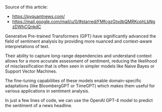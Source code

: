 Source of this article: 
- https://pyquantnews.com/
- https://mail.google.com/mail/u/0/#starred/FMfcgzGtxdbQMRKcphLbNgzDWhCQnkdC


Generative Pre-trained Transformers (GPT) have significantly advanced the field of sentiment analysis by providing more nuanced and context-aware interpretations of text.

Their ability to capture long-range dependencies and understand context allows for a more accurate assessment of sentiment, reducing the likelihood of misclassification that is often seen in simpler models like Naive Bayes or Support Vector Machines.

The fine-tuning capabilities of these models enable domain-specific adaptations (like BloombergGPT or TimeGPT) which makes them useful for various applications in sentiment analysis.

In just a few lines of code, we can use the OpenAI GPT-4 model to predict the sentiment of a news headline.